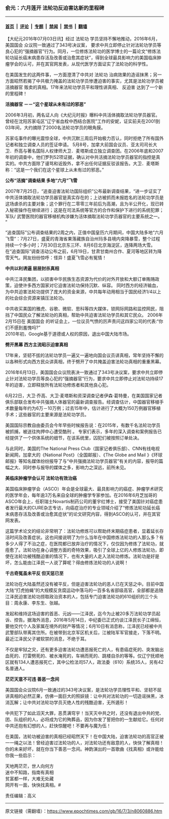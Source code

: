 ### 俞元：六月莲开 法轮功反迫害达新的里程碑

---

#### [首页](../../../..?n8060886) &nbsp;|&nbsp; [评论](../../../../../epoch-comment?n8060886) &nbsp;|&nbsp; [专题](../../../../../epoch-special?n8060886) &nbsp;|&nbsp; [禁闻](../../../../../epoch-news?n8060886) &nbsp;|&nbsp; [禁书](../../../../../books?n8060886) &nbsp;|&nbsp; [翻墙](https://github.com/gfw-breaker/nogfw/blob/master/README.md?n8060886)


<div class="post_content" id="artbody" itemprop="articleBody">
 <!-- article content begin -->
 <p>
  【大纪元2016年07月03日讯】经过
  <ok href="https://www.epochtimes.com/gb/tag/%E6%B3%95%E8%BD%AE%E5%8A%9F.html">
   法轮功
  </ok>
  学员坚持不懈地推动，2016年6月，
  <ok href="https://www.epochtimes.com/gb/tag/%E7%BE%8E%E5%9B%BD%E5%9B%BD%E4%BC%9A.html">
   美国国会
  </ok>
  众议院一致通过了343号决议案， 要求中共立即停止针对法轮功学员等良心犯的“强摘器官”行为。同月，一位修炼法轮功的医学博士的一篇论文“修炼法轮功延长癌末病患存活及改善或治愈其症状”，得到全球最具影响力的美国临床肿瘤学会的认可，并在其官网发表，从现代医学方面证实了法轮功的科学性。
 </p>
 <p>
  在美国发生的这两件事，一方面澄清了中共对
  <ok href="https://www.epochtimes.com/gb/tag/%E6%B3%95%E8%BD%AE%E5%8A%9F.html">
   法轮功
  </ok>
  治病效果的造谣抹黑；另一方面昭然若揭了中共极力掩盖的法轮功学员惨遭迫害的事实，尤其是法轮功学员被
  <ok href="https://www.epochtimes.com/gb/tag/%E6%B4%BB%E6%91%98%E5%99%A8%E5%AE%98.html">
   活摘器官
  </ok>
  贩卖的真相。17年来法轮功学员平和理性讲真相、
  <ok href="https://www.epochtimes.com/gb/tag/%E5%8F%8D%E8%BF%AB%E5%AE%B3.html">
   反迫害
  </ok>
  达到了一个新的里程碑！
 </p>
 <p>
  <strong>
   <ok href="https://www.epochtimes.com/gb/tag/%E6%B4%BB%E6%91%98%E5%99%A8%E5%AE%98.html">
    活摘器官
   </ok>
   －－“这个星球从未有过的邪恶”
  </strong>
 </p>
 <p>
  2006年3月初，两名证人向《大纪元时报》曝料中共活体摘取法轮功学员器官。曾经在沈阳苏家屯区“辽宁省血栓中西结合医院”工作的安妮，证实前夫在2001到03年间，大约摘除了2000名法轮功学员的眼角膜。
 </p>
 <p>
  苏家屯事件的曝光震惊全球，中共沉默三周后开始极力否认，同时拒绝了所有国外记者和独立调查人员的签证申请。 5月8号，加拿大前国会议员、亚太司司长大卫．乔高与著名国际人权律师大卫．麦塔斯成立独立调查团。在2006年底和2007年初的调查中，他们罗列52项证据，确认对中共活摘法轮功学员器官的指控是真实的。中共方面除了谩骂和诋毁外，拿不出任何证据反驳该报告。大卫．麦塔斯称：“这是一个我们在这个星球上从未有过的邪恶。”
 </p>
 <p>
  <strong>
   公布“活摘”调查结果 多地“六月”飞雪
  </strong>
 </p>
 <p>
  2007年7月25日，“追查迫害法轮功国际组织”公布最新调查结果，“进一步证实了中共活体摘取法轮功学员器官是真实存在的；上访被抓而未报姓名的法轮功学员是这场虐杀的主要对象；这个罪行在二零零三年前后为高潮，且为半公开化，现已转入秘密操作在继续进行；这是在司法系统等官方的合作和保护下进行的系统犯罪；军队/ 武警医院的器官移植机构涉嫌为活体摘取法轮功学员器官的主要系统之一。 ”
 </p>
 <p>
  “追查国际”公布调查结果的2周之内，正值中国皇历六月期间，中国大陆多地“六月飞雪”：7月27日，盛夏的青海省果落藏族自治州玛多县境内突降暴雪，整个过程持续一个多小时；7月30日北京东三环、8月6日北京海淀区，连降两场大雪。在“追查国际”调查活动公布之前，6月19日，甘肃甘南州合作、夏河等地区转为降雪天气。网友纷纷惊呼：怪异！盛夏飞雪必有冤情！
 </p>
 <p>
  <strong>
   中共以利诱逼 层层封杀真相
  </strong>
 </p>
 <p>
  中共江泽民集团，以损害中华民族生态资源为代价的对外开放和大额订单贿赂政策，迫使许多西方国家对它迫害法轮功保持沉默、纵容。 同时西方的经济输血，为中共迫害法轮功提供了庞大的资金来源，中共每年动用相当于国民经济1/4以上的社会综合资源来镇压法轮功。
 </p>
 <p>
  中共收买美国的雅虎、谷歌、微软、思科等四大媒体，锁网际网路和监控网民，阻挡了中国民众了解法轮功的真相，帮助中共迫害法轮功学员和其它民众。 2006年2月15日在
  <ok href="https://www.epochtimes.com/gb/tag/%E7%BE%8E%E5%9B%BD%E5%9B%BD%E4%BC%9A.html">
   美国国会
  </ok>
  的听证会上，一位议员气愤的厉声责问这四家公司的代表:“你们不感到羞愧吗?”
  <br/>
  2010年初，Google基于道德或人权的原因，退出中国大陆市场。
 </p>
 <p>
  <strong>
   劈开黑幕 西方主流昭示迫害真相
  </strong>
 </p>
 <p>
  17年来，坚韧不拔的法轮功学员一遍又一遍地向国会议员讲真相，常年坚持不懈的以各种形式向西方民众讲真相，终于劈开了中共掩盖迫害法轮功真相的重重黑幕。
 </p>
 <p>
  2016年6月13日，美国国会众议院表决一致通过了343号决议案，要求中共立即停止针对法轮功学员等良心犯的“强摘器官”行为，要求中共立即停止对法轮功持续17年的迫害，立即释放所有法轮功修炼者和其他良心犯。
 </p>
 <p>
  6月22日，大卫‧乔高、大卫‧麦塔斯和资深调查记者伊森‧葛特曼，在美国国家记者俱乐部联合发布中共强摘人体器官的最新调查报告。经调查估计，中国器官移植手术数量每年约为6万－10万例；过去15年中，估计进行了大概为150万例器官移植手术；这些器官的主要来源是法轮功学员。
 </p>
 <p>
  美国国际宗教自由委员会今年早些时候报告说：在2015年，有数千名法轮功学员被抓捕，被送往拘押中心遭受酷刑 。 专家们表示，多年的深入调查和案例报告已经提供了一个供体系统的细节，在该系统里，囚犯们被按照订单处决。
 </p>
 <p>
  与此同时，美国的The National Press Club（国家记者俱乐部）、CNN有线电视新闻网，加拿大的《National Post》（全国邮报）、《The Globe and Mail 》《环球邮报》等知名媒体纷纷报导了与“中共强摘法轮功学员器官”有关的内容，报导的篇幅之大、同时参与报导的媒体之多，影响力之深远，前所未见。
 </p>
 <p>
  <strong>
   美临床肿瘤学会认可 法轮功有效治癌
  </strong>
 </p>
 <p>
  美国临床肿瘤学会（ASCO）年会是全球最大、最具影响力的癌症、肿瘤学术研究的医学年会，每年逾3万名来自全球的肿瘤学专家参加。在2016年6月芝加哥的ASCO年会上，任职瑞士Novartis制药公司的董宇红博士，接受了美国针对癌症患者发行最大的CURE杂志专访，向癌症治疗的专业领域介绍了“修炼法轮功延长癌末病患存活及改善或治愈其症状”的论文研究内容，得到ASCO的认可，并在其官网发表。
 </p>
 <p>
  这篇学术论文的结论非常明了：法轮功修炼可以帮助终末期癌症患者，显着延长存活时间及改善症状。这也间接说明了为什么当年在中国修炼法轮功的人那么多？有多少人得了不治之症，在医院都已放弃治疗的情况下，仅仅因为修炼了法轮功，就痊愈了。法轮功在身心调整方面的奇特效果，吸引了全球上亿的人修炼法轮功，即使在法轮功被残酷迫害的情况下，也有大量的人走入法轮功修炼。法轮功是好是坏，怎么能由江泽民一人说了算呢？得由修炼法轮功的人说啊！
 </p>
 <p>
  <strong>
   千古奇冤虽未平反 但天惩已至
  </strong>
 </p>
 <p>
  法轮功在大陆虽然还没有被平反，但是迫害法轮功的恶人已在天惩之中。目前中国大陆“打虎拍蝇”的大规模反贪腐运动中落马的一百多名省部级高官，全部都是追随江泽民迫害法轮功捞取政治资本的人，包括专门迫害法轮功的610组织的三个头目：周永康、李东生、张越。
 </p>
 <p>
  发起和维持这场迫害的首恶、元凶——江泽民，迄今为止被20多万法轮功学员起诉、控告。据海外消息，2016年5月14日，中纪委已正式约谈江泽民长子江绵恒，要他交代个人及家属在境外的财产等情况；6月10日有消息称，江泽民已经被中共武警部队带离其住所。在被带到北京军区机关后，江被陆军军官接走，下落不明。最近江泽民父子被软禁的消息，不绝于耳。
 </p>
 <p>
  不仅是牢狱之灾，还有更多迫害法轮功遭恶报死亡的人，有患癌症死的、突发脑出血死的、打雷劈死的、被水淹死的，车祸而死的、跳楼自杀的等等。仅辽宁抚顺地区就有134人遭恶报死亡，其中公检法司57人，政法委（610）系统35人，另有42名普通人。
 </p>
 <p>
  <strong>
   茫茫天意不可违 善恶一念间
  </strong>
 </p>
 <p>
  美国国会众议院6月一致通过的343号决议案，是法轮功学员理性平和、坚韧不屈讲真相的必然正果，仿佛一面巨大的照妖镜：让中共对法轮功的一切造谣抹黑，冰消瓦解；让中共对法轮功学员灭绝人性的残酷迫害，无所遁形！
 </p>
 <p>
  中共犯下了如此滔天大罪，恶贯满穹宇！当天灭中共之时，还没有退出中共的党、团、队组织的人，必将成为它的殉葬品，因为你发了誓把你的一生献给它。任何对中共还抱有幻想的人，赶快惊醒吧！不要再与魔为伍！
 </p>
 <p>
  在美国，法轮功被迫害的真相已经昭然天下！在中国大陆，迫害法轮功的高官正被一一绳之以法！曾经迫害过法轮功的人，对法轮功还有敌意的人，快快了解真相！你的未来好坏，就在你当下善恶一念间。神韵演出的一首歌曲《找真相》或许能给你我一些启示：
 </p>
 <p>
  天地两茫茫，世人向何方
  <br/>
  迷中不知路，指南有真相
  <br/>
  贫富都一样，大难无处藏
  <br/>
  网开有一面，快快找真相。#
 </p>
 <p>
  责任编辑：高义
 </p>
 <!-- article content end -->
 <div id="below_article_ad">
 </div>
</div>


---

原文链接（需翻墙）：https://www.epochtimes.com/gb/16/7/3/n8060886.htm